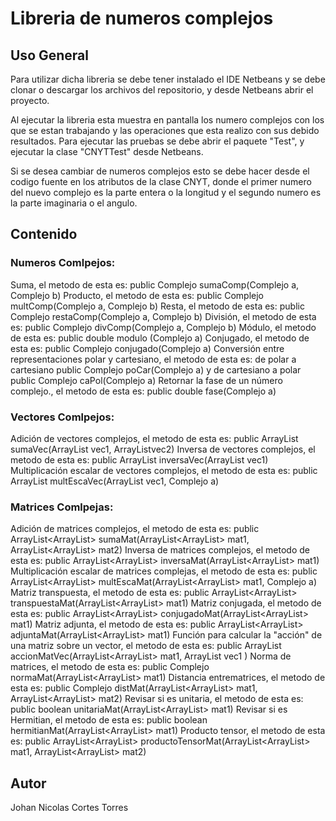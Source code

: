 # Libreria de numeros complejos


## Uso General
Para utilizar dicha libreria se debe tener instalado el IDE Netbeans y se debe clonar o descargar los archivos del
repositorio, y desde Netbeans abrir el proyecto.

Al ejecutar la libreria esta muestra en pantalla los numero complejos con los que se estan trabajando y las operaciones que esta realizo 
con sus debido resultados. Para ejecutar las pruebas se debe abrir el paquete "Test", y ejecutar la clase "CNYTTest" desde Netbeans.

Si se desea cambiar de numeros complejos esto se debe hacer desde el codigo fuente en los atributos de la clase CNYT, donde el primer
numero del nuevo complejo es la parte entera o la longitud y el segundo numero es la parte imaginaria o el angulo.


## Contenido
### Numeros Comlpejos:
Suma, el metodo de esta es: public Complejo sumaComp(Complejo a, Complejo b)
Producto, el metodo de esta es: public Complejo multComp(Complejo a, Complejo b)
Resta, el metodo de esta es: public Complejo restaComp(Complejo a, Complejo b)
División, el metodo de esta es: public Complejo divComp(Complejo a, Complejo b)
Módulo, el metodo de esta es: public double modulo (Complejo a)
Conjugado, el metodo de esta es: public Complejo conjugado(Complejo a)
Conversión entre representaciones polar y cartesiano, el metodo de esta es: de polar a cartesiano public Complejo poCar(Complejo a) y de cartesiano a polar public Complejo caPol(Complejo a)
Retornar la fase de un número complejo., el metodo de esta es: public double fase(Complejo a)

### Vectores Comlpejos:
Adición de vectores complejos, el metodo de esta es: public ArrayList<Complejo> sumaVec(ArrayList<Complejo> vec1, ArrayList<Complejo>vec2)
Inversa de vectores complejos, el metodo de esta es: public ArrayList<Complejo> inversaVec(ArrayList<Complejo> vec1)
Multiplicación escalar de vectores complejos, el metodo de esta es:  public ArrayList<Complejo> multEscaVec(ArrayList<Complejo> vec1, Complejo a)

### Matrices Comlpejas:
Adición de matrices complejos, el metodo de esta es: public ArrayList<ArrayList<Complejo>> sumaMat(ArrayList<ArrayList<Complejo>> mat1, ArrayList<ArrayList<Complejo>> mat2)
Inversa de matrices complejos, el metodo de esta es: public ArrayList<ArrayList<Complejo>> inversaMat(ArrayList<ArrayList<Complejo>> mat1)
Multiplicación escalar de matrices complejas, el metodo de esta es: public ArrayList<ArrayList<Complejo>> multEscaMat(ArrayList<ArrayList<Complejo>> mat1, Complejo a)
Matriz transpuesta, el metodo de esta es: public ArrayList<ArrayList<Complejo>> transpuestaMat(ArrayList<ArrayList<Complejo>> mat1)
Matriz conjugada, el metodo de esta es: public ArrayList<ArrayList<Complejo>> conjugadoMat(ArrayList<ArrayList<Complejo>> mat1)
Matriz adjunta, el metodo de esta es: public ArrayList<ArrayList<Complejo>> adjuntaMat(ArrayList<ArrayList<Complejo>> mat1)
Función para calcular la "acción" de una matriz sobre un vector, el metodo de esta es:  public ArrayList<Complejo> accionMatVec(ArrayList<ArrayList<Complejo>> mat1, ArrayList<Complejo> vec1 )
Norma de matrices, el metodo de esta es: public Complejo normaMat(ArrayList<ArrayList<Complejo>> mat1)
Distancia entrematrices, el metodo de esta es: public Complejo distMat(ArrayList<ArrayList<Complejo>> mat1, ArrayList<ArrayList<Complejo>> mat2)
Revisar si es unitaria, el metodo de esta es: public boolean unitariaMat(ArrayList<ArrayList<Complejo>> mat1)
Revisar si es Hermitian, el metodo de esta es: public boolean hermitianMat(ArrayList<ArrayList<Complejo>> mat1)
Producto tensor, el metodo de esta es:  public ArrayList<ArrayList<Complejo>> productoTensorMat(ArrayList<ArrayList<Complejo>> mat1, ArrayList<ArrayList<Complejo>> mat2)


## Autor
Johan Nicolas Cortes Torres
